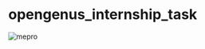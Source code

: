 # opengenus_internship_task
![mepro](https://user-images.githubusercontent.com/33368759/46574182-6aa4fe80-c9bd-11e8-8c56-7521d861e41c.gif)
